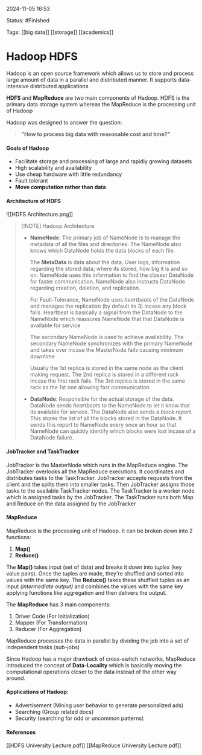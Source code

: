 
2024-11-05 16:53

Status: #Finished

Tags: [[big data]] [[storage]]  [[academics]]

# Hadoop HDFS

Hadoop is an open source framework which allows us to store and process large amount of data in a parallel and distributed manner. It supports data-intensive distributed applications

**HDFS** and **MapReduce** are two main components of Hadoop. HDFS is the primary data storage system whereas the MapReduce is the processing unit of Hadoop

Hadoop was designed to answer the question:
>**"How to process big data with reasonable cost and time?"**

#### Goals of Hadoop
- Facilitate storage and processing of large and rapidly growing datasets
- High scalability and availability
- Use cheap hardware with little redundancy
- Fault tolerant
- **Move computation rather than data**

#### Architecture of HDFS

![[HDFS Architecture.png]]

> [!NOTE] Hadoop Architecture 
> - **NameNode**: The primary job of NameNode is to manage the metadata of all the files and directories. The NameNode also knows which DataNode holds the data blocks of each file.
>   
>   The **MetaData** is data about the data. User logs, information regarding the stored data; where its stored, how big it is and so on. NameNode uses this information to find the closest DataNode for faster communication. NameNode also instructs DataNode regarding creation, deletion, and replication.
>   
>   For Fault-Tolerance, NameNode uses *heartbeats* of the DataNode and manages the replication (by default its 3) incase any block fails. Heartbeat is basically a signal from the DataNode to the NameNode which reassures NameNode that that DataNode is available for service
>   
>   The secondary NameNode is used to achieve availability. The secondary NameNode synchronizes with the primary NameNode and takes over incase the MasterNode fails causing minimum downtime 
>   
>   Usually the 1st replica is stored in the same node as the client making request. The 2nd replica is stored in a different rack incase the first rack fails. The 3rd replica is stored in the same rack as the 1st one allowing fast communication
>   
> - **DataNode**: Responsible for the actual storage of the data. DataNode sends *heartbeats* to the NameNode to let it know that its available for service. The DataNode also sends a *block report*. This stores the list of all the blocks stored in the DataNode. It sends this report to NameNode every once an hour so that NameNode can quickly identify which blocks were lost incase of a DataNode failure.


#### JobTracker and TaskTracker 

JobTracker is the MasterNode which runs in the MapReduce engine. The JobTracker overlooks all the MapReduce executions. It coordinates and distributes tasks to the TaskTracker. JobTracker accepts requests from the client and the splits them into smaller tasks. Then JobTracker assigns those tasks to the available TaskTracker nodes. The TaskTracker is a worker node which is assigned tasks by the JobTracker. The TaskTracker runs both Map and Reduce on the data assigned by the JobTracker


#### MapReduce

MapReduce is the processing unit of Hadoop. It can be broken down into 2 functions:
1. **Map()**
2. **Reduce()**

The **Map()** takes input (set of data) and breaks it down into *tuples* (key value pairs). Once the tuples are made, they're shuffled and sorted into values with the same key. The **Reduce()** takes these shuffled tuples as an input *(intermediate output)* and combines the values with the same key applying functions like aggregation and then delivers the output.

The **MapReduce** has 3 main components:
1. Driver Code (For Initialization)
2. Mapper (For Transformation)
3. Reducer (For Aggregation)

MapReduce processes the data in parallel by dividing the job into a set of independent tasks (sub-jobs)

Since Hadoop has a major drawback of cross-switch networks, MapReduce introduced the concept of **Data-Locality** which is basically moving the computational operations closer to the data instead of the other way around.


#### Applications of Hadoop:
- Advertisement (Mining user behavior to generate personalized ads)
- Searching (Group related docs)
- Security (searching for odd or uncommon patterns)
#### References
[[HDFS University Lecture.pdf]]
[[MapReduce University Lecture.pdf]]